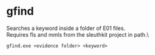 # gfind
Searches a keyword inside a folder of E01 files.\
Requires fls and mmls from the sleuthkit project in path.\
```
gfind.exe <evidence folder> <keyword>
```
